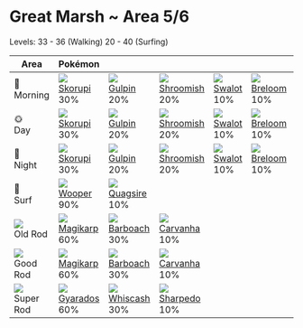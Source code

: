 # Great Marsh ~ Area 5/6
Levels: 33 - 36 (Walking) 20 - 40 (Surfing)

Area                         | Pokémon                          | &nbsp;                           | &nbsp;                           | &nbsp;                           | &nbsp;                           | &nbsp;                           
---                          | ---                              | ---                              | ---                              | ---                              | ---                              | ---                              
🌅<br>Morning                 | ![][451]<br> [Skorupi]<br> 30%  | ![][316]<br> [Gulpin]<br> 20%   | ![][285]<br> [Shroomish]<br> 20%| ![][317]<br> [Swalot]<br> 10%   | ![][286]<br> [Breloom]<br> 10%  | ![][452]<br> [Drapion]<br> 10%  
🌞<br>Day                     | ![][451]<br> [Skorupi]<br> 30%  | ![][316]<br> [Gulpin]<br> 20%   | ![][285]<br> [Shroomish]<br> 20%| ![][317]<br> [Swalot]<br> 10%   | ![][286]<br> [Breloom]<br> 10%  | ![][452]<br> [Drapion]<br> 10%  
🌙<br>Night                   | ![][451]<br> [Skorupi]<br> 30%  | ![][316]<br> [Gulpin]<br> 20%   | ![][285]<br> [Shroomish]<br> 20%| ![][317]<br> [Swalot]<br> 10%   | ![][286]<br> [Breloom]<br> 10%  | ![][452]<br> [Drapion]<br> 10%  
🌊<br> Surf                   | ![][194]<br> [Wooper]<br> 90%   | ![][195]<br> [Quagsire]<br> 10% 
![][old-rod]<br> Old Rod     | ![][129]<br> [Magikarp]<br> 60% | ![][339]<br> [Barboach]<br> 30% | ![][318]<br> [Carvanha]<br> 10% 
![][good-rod]<br> Good Rod   | ![][129]<br> [Magikarp]<br> 60% | ![][339]<br> [Barboach]<br> 30% | ![][318]<br> [Carvanha]<br> 10% 
![][super-rod]<br> Super Rod | ![][130]<br> [Gyarados]<br> 60% | ![][340]<br> [Whiscash]<br> 30% | ![][319]<br> [Sharpedo]<br> 10%

[Magikarp]: ../../pokemon_changes/129/
[Gyarados]: ../../pokemon_changes/130/
[Wooper]: ../../pokemon_changes/194/
[Quagsire]: ../../pokemon_changes/195/
[Shroomish]: ../../pokemon_changes/285/
[Breloom]: ../../pokemon_changes/286/
[Gulpin]: ../../pokemon_changes/316/
[Swalot]: ../../pokemon_changes/317/
[Carvanha]: ../../pokemon_changes/318/
[Sharpedo]: ../../pokemon_changes/319/
[Barboach]: ../../pokemon_changes/339/
[Whiscash]: ../../pokemon_changes/340/
[Skorupi]: ../../pokemon_changes/451/
[Drapion]: ../../pokemon_changes/452/
[good-rod]: ../img/items/good-rod.png
[old-rod]: ../img/items/old-rod.png
[super-rod]: ../img/items/super-rod.png
[129]: ../img/pokemon/129.png
[130]: ../img/pokemon/130.png
[194]: ../img/pokemon/194.png
[195]: ../img/pokemon/195.png
[285]: ../img/pokemon/285.png
[286]: ../img/pokemon/286.png
[316]: ../img/pokemon/316.png
[317]: ../img/pokemon/317.png
[318]: ../img/pokemon/318.png
[319]: ../img/pokemon/319.png
[339]: ../img/pokemon/339.png
[340]: ../img/pokemon/340.png
[451]: ../img/pokemon/451.png
[452]: ../img/pokemon/452.png
